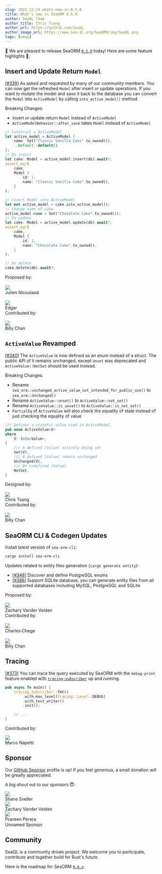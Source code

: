 ```yaml
---
slug: 2021-12-24-whats-new-in-0.5.0
title: What's new in SeaORM 0.5.0
author: SeaQL Team
author_title: Chris Tsang
author_url: https://github.com/SeaQL
author_image_url: https://www.sea-ql.org/SeaORM/img/SeaQL.png
tags: [news]
---
```


🎉 We are pleased to release SeaORM [`0.5.0`](https://github.com/SeaQL/sea-orm/releases/tag/0.5.0) today! Here are some feature highlights 🌟:

## Insert and Update Return `Model`

[[#339](https://github.com/SeaQL/sea-orm/pull/339)] As asked and requested by many of our community members. You can now get the refreshed `Model` after insert or update operations. If you want to mutate the model and save it back to the database you can convert the `Model` into `ActiveModel` by calling `into_active_model()` method.

Breaking Changes:
- Insert or update return `Model` instead of `ActiveModel`
- `ActiveModelBehavior::after_save` takes `Model` instead of `ActiveModel`

```rust
// Construct a ActiveModel
let active_model = ActiveModel {
    name: Set("Classic Vanilla Cake".to_owned()),
    ..Default::default()
};
// Do insert
let cake: Model = active_model.insert(db).await?;
assert_eq!(
    cake,
    Model {
        id: 1,
        name: "Classic Vanilla Cake".to_owned(),
    }
);

// Covert Model into ActiveModel
let mut active_model = cake.into_active_model();
// Change name of cake
active_model.name = Set("Chocolate Cake".to_owned());
// Do update
let cake: Model = active_model.update(db).await?;
assert_eq!(
    cake,
    Model {
        id: 1,
        name: "Chocolate Cake".to_owned(),
    }
);

// Do delete
cake.delete(db).await?;
```

<div class="row">
    <div class="col col--6 margin-bottom--md">
        Proposed by:
        <br/><br/>
        <div class="avatar">
            <a class="avatar__photo-link avatar__photo avatar__photo--sm" href="https://github.com/nicoulaj">
                <img src="https://avatars.githubusercontent.com/u/3162?v=4" />
            </a>
            <div class="avatar__intro">
                <div class="avatar__name">
                    Julien Nicoulaud
                </div>
            </div>
        </div>
        <br/>
        <div class="avatar">
            <a class="avatar__photo-link avatar__photo avatar__photo--sm" href="https://github.com/edg-l">
                <img src="https://avatars.githubusercontent.com/u/15859336?v=4" />
            </a>
            <div class="avatar__intro">
                <div class="avatar__name">
                    Edgar
                </div>
            </div>
        </div>
    </div>
    <div class="col col--6 margin-bottom--md">
        Contributed by:
        <br/><br/>
        <div class="avatar">
            <a class="avatar__photo-link avatar__photo avatar__photo--sm" href="https://github.com/billy1624">
                <img src="https://avatars.githubusercontent.com/u/30400950?v=4" />
            </a>
            <div class="avatar__intro">
                <div class="avatar__name">
                    Billy Chan
                </div>
            </div>
        </div>
    </div>
</div>

## `ActiveValue` Revamped

[[#340](https://github.com/SeaQL/sea-orm/pull/340)] The `ActiveValue` is now defined as an enum instead of a struct. The public API of it remains unchanged, except `Unset` was deprecated and `ActiveValue::NotSet` should be used instead.

Breaking Changes:
- Rename `sea_orm::unchanged_active_value_not_intended_for_public_use()` to `sea_orm::Unchanged()`
- Rename `ActiveValue::unset()` to `ActiveValue::not_set()`
- Rename `ActiveValue::is_unset()` to `ActiveValue::is_not_set()`
- `PartialEq` of `ActiveValue` will also check the equality of state instead of just checking the equality of value

```rust
/// Defines a stateful value used in ActiveModel.
pub enum ActiveValue<V>
where
    V: Into<Value>,
{
    /// A defined [Value] actively being set
    Set(V),
    /// A defined [Value] remain unchanged
    Unchanged(V),
    /// An undefined [Value]
    NotSet,
}
```

<div class="row">
    <div class="col col--6 margin-bottom--md">
        Designed by:
        <br/><br/>
        <div class="avatar">
            <a class="avatar__photo-link avatar__photo avatar__photo--sm" href="https://github.com/tyt2y3">
                <img src="https://avatars.githubusercontent.com/u/1782664?v=4" />
            </a>
            <div class="avatar__intro">
                <div class="avatar__name">
                    Chris Tsang
                </div>
            </div>
        </div>
    </div>
    <div class="col col--6 margin-bottom--md">
        Contributed by:
        <br/><br/>
        <div class="avatar">
            <a class="avatar__photo-link avatar__photo avatar__photo--sm" href="https://github.com/billy1624">
                <img src="https://avatars.githubusercontent.com/u/30400950?v=4" />
            </a>
            <div class="avatar__intro">
                <div class="avatar__name">
                    Billy Chan
                </div>
            </div>
        </div>
    </div>
</div>

## SeaORM CLI & Codegen Updates

Install latest version of `sea-orm-cli`:

```sh
cargo install sea-orm-cli
```

Updates related to entity files generation (`cargo generate entity`):

- [[#348](https://github.com/SeaQL/sea-orm/pull/348)] Discover and define PostgreSQL enums
- [[#386](https://github.com/SeaQL/sea-orm/pull/386)] Support SQLite database, you can generate entity files from all supported databases including MySQL, PostgreSQL and SQLite

<div class="row">
    <div class="col col--6 margin-bottom--md">
        Proposed by:
        <br/><br/>
        <div class="avatar">
            <a class="avatar__photo-link avatar__photo avatar__photo--sm" href="https://github.com/exzachlyvv">
                <img src="https://avatars.githubusercontent.com/u/46034847?v=4" />
            </a>
            <div class="avatar__intro">
                <div class="avatar__name">
                    Zachary Vander Velden
                </div>
            </div>
        </div>
    </div>
    <div class="col col--6 margin-bottom--md">
        Contributed by:
        <br/><br/>
        <div class="avatar">
            <a class="avatar__photo-link avatar__photo avatar__photo--sm" href="https://github.com/charleschege">
                <img src="https://avatars.githubusercontent.com/u/33346042?v=4" />
            </a>
            <div class="avatar__intro">
                <div class="avatar__name">
                    Charles·Chege
                </div>
            </div>
        </div>
        <br/>
        <div class="avatar">
            <a class="avatar__photo-link avatar__photo avatar__photo--sm" href="https://github.com/billy1624">
                <img src="https://avatars.githubusercontent.com/u/30400950?v=4" />
            </a>
            <div class="avatar__intro">
                <div class="avatar__name">
                    Billy Chan
                </div>
            </div>
        </div>
    </div>
</div>

## Tracing

[[#373](https://github.com/SeaQL/sea-orm/pull/373)] You can trace the query executed by SeaORM with the `debug-print` feature enabled with [`tracing-subscriber`](https://crates.io/crates/tracing-subscriber) up and running.

```rust
pub async fn main() {
    tracing_subscriber::fmt()
        .with_max_level(tracing::Level::DEBUG)
        .with_test_writer()
        .init();

    // ...
}
```

Contributed by:

<div class="row">
    <div class="col col--6 margin-bottom--md">
        <div class="avatar">
            <a class="avatar__photo-link avatar__photo avatar__photo--sm" href="https://github.com/nappa85">
                <img src="https://avatars.githubusercontent.com/u/7566389?v=4" />
            </a>
            <div class="avatar__intro">
                <div class="avatar__name">
                    Marco Napetti
                </div>
            </div>
        </div>
    </div>
</div>

## Sponsor

Our [GitHub Sponsor](https://github.com/sponsors/SeaQL) profile is up! If you feel generous, a small donation will be greatly appreciated.

A big shout out to our sponsors 😇:

<div class="row">
    <div class="col col--6 margin-bottom--md">
        <div class="avatar">
            <a class="avatar__photo-link avatar__photo avatar__photo--sm" href="https://github.com/shanesveller">
                <img src="https://avatars.githubusercontent.com/u/831?v=4" />
            </a>
            <div class="avatar__intro">
                <div class="avatar__name">
                    Shane Sveller
                </div>
            </div>
        </div>
    </div>
    <div class="col col--6 margin-bottom--md">
        <div class="avatar">
            <a class="avatar__photo-link avatar__photo avatar__photo--sm" href="https://github.com/exzachlyvv">
                <img src="https://avatars.githubusercontent.com/u/46034847?v=4" />
            </a>
            <div class="avatar__intro">
                <div class="avatar__name">
                    Zachary Vander Velden
                </div>
            </div>
        </div>
    </div>
    <div class="col col--6 margin-bottom--md">
        <div class="avatar">
            <a class="avatar__photo-link avatar__photo avatar__photo--sm" href="https://github.com/praveenperera">
                <img src="https://avatars.githubusercontent.com/u/1775346?v=4" />
            </a>
            <div class="avatar__intro">
                <div class="avatar__name">
                    Praveen Perera
                </div>
            </div>
        </div>
    </div>
    <div class="col col--6 margin-bottom--md">
        <div class="avatar">
            <a class="avatar__photo-link avatar__photo avatar__photo--sm">
                <img style={{width: '100%'}} src="data:image/gif;base64,R0lGODlhAQABAIAAAMLCwgAAACH5BAAAAAAALAAAAAABAAEAAAICRAEAOw=="/>
            </a>
            <div class="avatar__intro">
                <div class="avatar__name">
                    Unnamed Sponsor
                </div>
            </div>
        </div>
    </div>
</div>

## Community

SeaQL is a community driven project. We welcome you to participate, contribute and together build for Rust's future.

Here is the roadmap for SeaORM [`0.6.x`](https://github.com/SeaQL/sea-orm/milestone/6).
